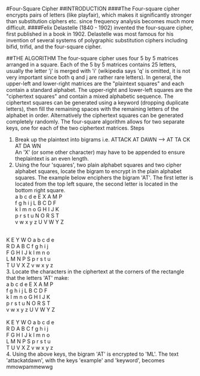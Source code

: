 #Four-Square Cipher
##INTRODUCTION
####The Four-square cipher encrypts pairs of letters (like playfair), which makes it significantly stronger than substitution ciphers etc. since frequency analysis becomes much more difficult.
####Felix Delastelle (1840 - 1902) invented the four-square cipher, first published in a book in 1902. Delastelle was most famous for his invention of several systems of polygraphic substitution ciphers including bifid, trifid, and the four-square cipher.

##THE ALGORITHM
The four-square cipher uses four 5 by 5 matrices arranged in a square. Each of the 5 by 5 matrices contains 25 letters, usually the letter 'j' is merged with 'i' (wikipedia says 'q' is omitted, it is not very important since both q and j are rather rare letters). In general, the upper-left and lower-right matrices are the "plaintext squares" and each contain a standard alphabet. The upper-right and lower-left squares are the "ciphertext squares" and contain a mixed alphabetic sequence.
The ciphertext squares can be generated using a keyword (dropping duplicate letters), then fill the remaining spaces with the remaining letters of the alphabet in order. Alternatively the ciphertext squares can be generated completely randomly. The four-square algorithm allows for two separate keys, one for each of the two ciphertext matrices.
Steps
1. Break up the plaintext into bigrams i.e. ATTACK AT DAWN --> AT TA CK AT DA WN<br />
An 'X' (or some other character) may have to be appended to ensure theplaintext is an even length.
2. Using the four 'squares', two plain alphabet squares and two cipher alphabet squares, locate the bigram to encrypt in the plain alphabet squares. The example below enciphers the bigram 'AT'. The first letter is located from the top left square, the second letter is located in the bottom right square.<br />
a b c d e   E X A M P<br />
f g h i j   L B C D F<br />
k l m n o   G H I J K<br />
p r s t u   N O R S T<br />
v w x y z   U V W Y Z<br />
<br />
  K E Y W O   a b c d e<br />
  R D A B C   f g h i j<br />
  F G H I J   k l m n o<br />
  L M N P S   p r s t u<br />
  T U V X Z   v w x y z<br />
3. Locate the characters in the ciphertext at the corners of the rectangle that the letters 'AT' make:<br />
  a b c d e   E X A M P<br />
  f g h i j   L B C D F<br />
  k l m n o   G H I J K<br />
  p r s t u   N O R S T<br />
  v w x y z   U V W Y Z<br />
<br />
  K E Y W O   a b c d e<br />
  R D A B C   f g h i j<br />
  F G H I J   k l m n o<br />
  L M N P S   p r s t u<br />
  T U V X Z   v w x y z<br />
4. Using the above keys, the bigram 'AT' is encrypted to 'ML'. 
The text 'attackatdawn', with the keys 'example' and 'keyword', becomes mmowpammewwg
